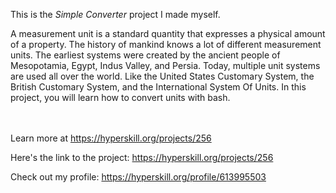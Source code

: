 This is the *Simple Converter* project I made myself.


<p>A measurement unit is a standard quantity that expresses a physical amount of a property. The history of mankind knows a lot of different measurement units. The earliest systems were created by the ancient people of Mesopotamia, Egypt, Indus Valley, and Persia. Today, multiple unit systems are used all over the world. Like the United States Customary System, the British Customary System, and the International System Of Units. In this project, you will learn how to convert units with bash.</p><br/><br/>Learn more at <a href="https://hyperskill.org/projects/256?utm_source=ide&utm_medium=ide&utm_campaign=ide&utm_content=project-card">https://hyperskill.org/projects/256</a>

Here's the link to the project: https://hyperskill.org/projects/256

Check out my profile: https://hyperskill.org/profile/613995503